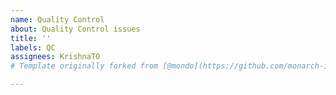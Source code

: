 ```yaml
---
name: Quality Control
about: Quality Control issues
title: ''
labels: QC
assignees: KrishnaTO
# Template originally forked from [@mondo](https://github.com/monarch-initiative/mondo/tree/master/.github/ISSUE_TEMPLATE) 

---
```


